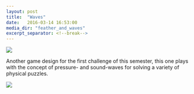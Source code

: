 ```yaml
---
layout: post
title:  "Waves"
date:   2016-03-14 16:53:00
media_dir: "feather_and_waves"
excerpt_separator: <!--break-->
---
```


<img src="{{site.media_url}}/{{page.media_dir}}/waves.jpg" class="figure">

Another game design for the first challenge of this semester, this
one plays with the concept of pressure- and sound-waves for solving
a variety of physical puzzles.

<!--break-->

<img src="{{site.media_url}}/{{page.media_dir}}/sketches-2.jpg" class="figure">

